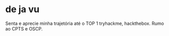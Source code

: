 # de ja vu
Senta e aprecie minha trajetória até o TOP 1 tryhackme, hackthebox. Rumo ao CPTS e OSCP.
